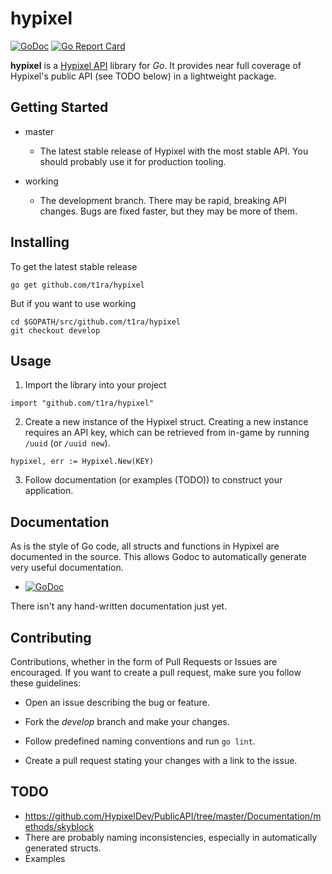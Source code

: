 # hypixel

[![GoDoc](https://godoc.org/github.com/t1ra/hypixel?status.svg)](https://godoc.org/github.com/t1ra/hypixel)
[![Go Report Card](https://goreportcard.com/badge/github.com/t1ra/hypixel)](https://goreportcard.com/report/github.com/t1ra/hypixel)

**hypixel** is a [Hypixel API](https://github.com/HypixelDev/PublicAPI) library for *Go*.
It provides near full coverage of Hypixel's public API (see TODO below) in a lightweight package.

## Getting Started

* master

    * The latest stable release of Hypixel with the most stable API. You should probably use it for
production tooling.

* working

    * The development branch. There may be rapid, breaking API changes. Bugs are fixed faster, but
they may be more of them.

## Installing

To get the latest stable release

```
go get github.com/t1ra/hypixel
```

But if you want to use working

```
cd $GOPATH/src/github.com/t1ra/hypixel
git checkout develop
```

## Usage

1. Import the library into your project

```
import "github.com/t1ra/hypixel"
```

2. Create a new instance of the Hypixel struct. Creating a new instance requires an API key, which can
be retrieved from in-game by running `/uuid` (or `/uuid new`).

```
hypixel, err := Hypixel.New(KEY)
```

3. Follow documentation (or examples (TODO)) to construct your application.

## Documentation

As is the style of Go code, all structs and functions in Hypixel are documented in the source. This
allows Godoc to automatically generate very useful documentation.

* [![GoDoc](https://godoc.org/github.com/t1ra/hypixel?status.svg)](https://godoc.org/github.com/t1ra/hypixel)

There isn't any hand-written documentation just yet.

## Contributing

Contributions, whether in the form of Pull Requests or Issues are encouraged.
If you want to create a pull request, make sure you follow these guidelines:

* Open an issue describing the bug or feature.

* Fork the *develop* branch and make your changes.

* Follow predefined naming conventions and run `go lint`.

* Create a pull request stating your changes with a link to the issue.

## TODO

* https://github.com/HypixelDev/PublicAPI/tree/master/Documentation/methods/skyblock
* There are probably naming inconsistencies, especially in automatically generated structs.
* Examples